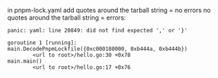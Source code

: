 in pnpm-lock.yaml
add quotes around the tarball string = no errors
no quotes around the tarball string = errors:

```
panic: yaml: line 20849: did not find expected ',' or '}'

goroutine 1 [running]:
main.DecodePnpmLockfile({0xc000180000, 0xb444a, 0xb444b})
        <url to root>/hello.go:30 +0x78
main.main()
        <url to root>/hello.go:17 +0x76
```
